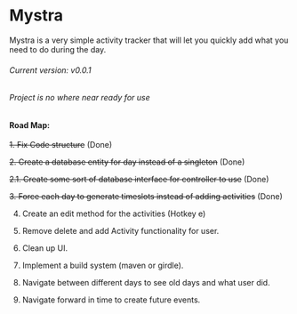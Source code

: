 # Mystra
Mystra is a very simple activity tracker that will let you quickly add what you need to do during the day.


###### Current version: v0.0.1
###### Project is no where near ready for use

#### Road Map:

~~1. Fix Code structure~~ (Done)

~~2. Create a database entity for day instead of a singleton~~ (Done)

~~2.1. Create some sort of database interface for controller to use~~ (Done)

~~3. Force each day to generate timeslots instead of adding activities~~ (Done)

4. Create an edit method for the activities (Hotkey e)

5. Remove delete and add Activity functionality for user.

6. Clean up UI.

7. Implement a build system (maven or girdle).

8. Navigate between different days to see old days and what user did.

9. Navigate forward in time to create future events.

